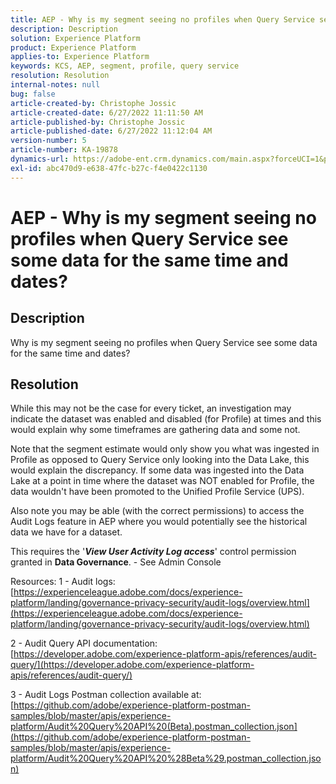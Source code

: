 ```yaml
---
title: AEP - Why is my segment seeing no profiles when Query Service see some data for the same time and dates?
description: Description
solution: Experience Platform
product: Experience Platform
applies-to: Experience Platform
keywords: KCS, AEP, segment, profile, query service
resolution: Resolution
internal-notes: null
bug: false
article-created-by: Christophe Jossic
article-created-date: 6/27/2022 11:11:50 AM
article-published-by: Christophe Jossic
article-published-date: 6/27/2022 11:12:04 AM
version-number: 5
article-number: KA-19878
dynamics-url: https://adobe-ent.crm.dynamics.com/main.aspx?forceUCI=1&pagetype=entityrecord&etn=knowledgearticle&id=54bbe8ee-09f6-ec11-bb3d-000d3a5b0082
exl-id: abc470d9-e638-47fc-b27c-f4e0422c1130
---
```

# AEP - Why is my segment seeing no profiles when Query Service see some data for the same time and dates?

## Description


Why is my segment seeing no profiles when Query Service see some data for the same time and dates?


## Resolution


While this may not be the case for every ticket, an investigation may indicate the dataset was enabled and disabled (for Profile) at times and this would explain why some timeframes are gathering data and some not.

Note that the segment estimate would only show you what was ingested in Profile as opposed to Query Service only looking into the Data Lake, this would explain the discrepancy. If some data was ingested into the Data Lake at a point in time where the dataset was NOT enabled for Profile, the data wouldn't have been promoted to the Unified Profile Service (UPS).



Also note you may be able (with the correct permissions) to access the Audit Logs feature in AEP where you would potentially see the historical data we have for a dataset.

This requires the '<b>*View User Activity Log access</b>*' control permission granted in <b>Data Governance</b>. - See Admin Console



Resources:
 1 - Audit logs:
[https://experienceleague.adobe.com/docs/experience-platform/landing/governance-privacy-security/audit-logs/overview.html](https://experienceleague.adobe.com/docs/experience-platform/landing/governance-privacy-security/audit-logs/overview.html)

 2 - Audit Query API documentation:
[https://developer.adobe.com/experience-platform-apis/references/audit-query/](https://developer.adobe.com/experience-platform-apis/references/audit-query/)

 3 - Audit Logs Postman collection available at:
[https://github.com/adobe/experience-platform-postman-samples/blob/master/apis/experience-platform/Audit%20Query%20API%20(Beta).postman_collection.json](https://github.com/adobe/experience-platform-postman-samples/blob/master/apis/experience-platform/Audit%20Query%20API%20%28Beta%29.postman_collection.json)
